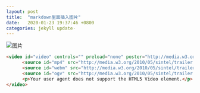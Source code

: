 ```yaml
---
layout: post
title:  "markdown里面插入图片"
date:   2020-01-23 19:37:46 +0800
categories: jekyll update·
---
```

![图片](https://pic4.zhimg.com/v2-57f0f63de851546e9e0b42ff293af5d1_r.jpg)

```html
<video id="video" controls="" preload="none" poster="http://media.w3.org/2010/05/sintel/poster.png">
      <source id="mp4" src="http://media.w3.org/2010/05/sintel/trailer.mp4" type="video/mp4">
      <source id="webm" src="http://media.w3.org/2010/05/sintel/trailer.webm" type="video/webm">
      <source id="ogv" src="http://media.w3.org/2010/05/sintel/trailer.ogv" type="video/ogg">
      <p>Your user agent does not support the HTML5 Video element.</p>
</video>
```

